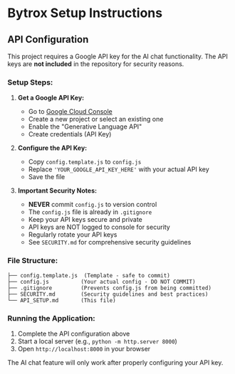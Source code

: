 # Bytrox Setup Instructions

## API Configuration

This project requires a Google API key for the AI chat functionality. The API keys are **not included** in the repository for security reasons.

### Setup Steps:

1. **Get a Google API Key:**
   - Go to [Google Cloud Console](https://console.cloud.google.com/)
   - Create a new project or select an existing one
   - Enable the "Generative Language API"
   - Create credentials (API Key)

2. **Configure the API Key:**
   - Copy `config.template.js` to `config.js`
   - Replace `'YOUR_GOOGLE_API_KEY_HERE'` with your actual API key
   - Save the file

3. **Important Security Notes:**
   - **NEVER** commit `config.js` to version control
   - The `config.js` file is already in `.gitignore`
   - Keep your API keys secure and private
   - API keys are NOT logged to console for security
   - Regularly rotate your API keys
   - See `SECURITY.md` for comprehensive security guidelines

### File Structure:
```
├── config.template.js  (Template - safe to commit)
├── config.js          (Your actual config - DO NOT COMMIT)
├── .gitignore         (Prevents config.js from being committed)
├── SECURITY.md        (Security guidelines and best practices)
└── API_SETUP.md       (This file)
```

### Running the Application:
1. Complete the API configuration above
2. Start a local server (e.g., `python -m http.server 8000`)
3. Open `http://localhost:8000` in your browser

The AI chat feature will only work after properly configuring your API key.